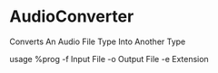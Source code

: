 # AudioConverter
Converts An Audio File Type Into Another Type

usage %prog -f Input File -o Output File -e Extension
